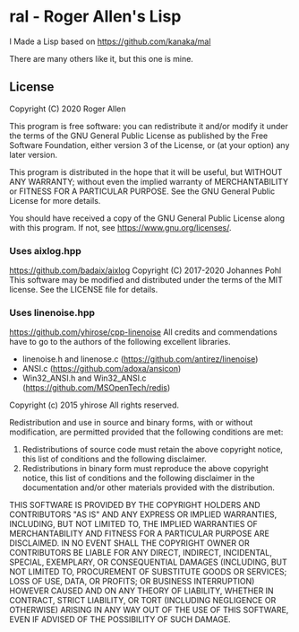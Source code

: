 # ral - Roger Allen's Lisp

I Made a Lisp based on https://github.com/kanaka/mal

There are many others like it, but this one is mine.

## License

Copyright (C) 2020 Roger Allen

This program is free software: you can redistribute it and/or modify
it under the terms of the GNU General Public License as published by
the Free Software Foundation, either version 3 of the License, or
(at your option) any later version.

This program is distributed in the hope that it will be useful,
but WITHOUT ANY WARRANTY; without even the implied warranty of
MERCHANTABILITY or FITNESS FOR A PARTICULAR PURPOSE.  See the
GNU General Public License for more details.

You should have received a copy of the GNU General Public License
along with this program.  If not, see <https://www.gnu.org/licenses/>.

### Uses aixlog.hpp

https://github.com/badaix/aixlog
Copyright (C) 2017-2020 Johannes Pohl
This software may be modified and distributed under the terms
of the MIT license.  See the LICENSE file for details.

### Uses linenoise.hpp

https://github.com/yhirose/cpp-linenoise
All credits and commendations have to go to the authors of the
following excellent libraries.

 - linenoise.h and linenose.c (https://github.com/antirez/linenoise)
 - ANSI.c (https://github.com/adoxa/ansicon)
 - Win32_ANSI.h and Win32_ANSI.c (https://github.com/MSOpenTech/redis)

Copyright (c) 2015 yhirose
All rights reserved.
  
Redistribution and use in source and binary forms, with or without
modification, are permitted provided that the following conditions are met:
  
1. Redistributions of source code must retain the above copyright notice, this 
   list of conditions and the following disclaimer.
2. Redistributions in binary form must reproduce the above copyright notice,
   this list of conditions and the following disclaimer in the documentation
   and/or other materials provided with the distribution.
  
THIS SOFTWARE IS PROVIDED BY THE COPYRIGHT HOLDERS AND CONTRIBUTORS "AS IS" AND
ANY EXPRESS OR IMPLIED WARRANTIES, INCLUDING, BUT NOT LIMITED TO, THE IMPLIED
WARRANTIES OF MERCHANTABILITY AND FITNESS FOR A PARTICULAR PURPOSE ARE
DISCLAIMED. IN NO EVENT SHALL THE COPYRIGHT OWNER OR CONTRIBUTORS BE LIABLE FOR
ANY DIRECT, INDIRECT, INCIDENTAL, SPECIAL, EXEMPLARY, OR CONSEQUENTIAL DAMAGES
(INCLUDING, BUT NOT LIMITED TO, PROCUREMENT OF SUBSTITUTE GOODS OR SERVICES;
LOSS OF USE, DATA, OR PROFITS; OR BUSINESS INTERRUPTION) HOWEVER CAUSED AND
ON ANY THEORY OF LIABILITY, WHETHER IN CONTRACT, STRICT LIABILITY, OR TORT
(INCLUDING NEGLIGENCE OR OTHERWISE) ARISING IN ANY WAY OUT OF THE USE OF THIS
SOFTWARE, EVEN IF ADVISED OF THE POSSIBILITY OF SUCH DAMAGE.